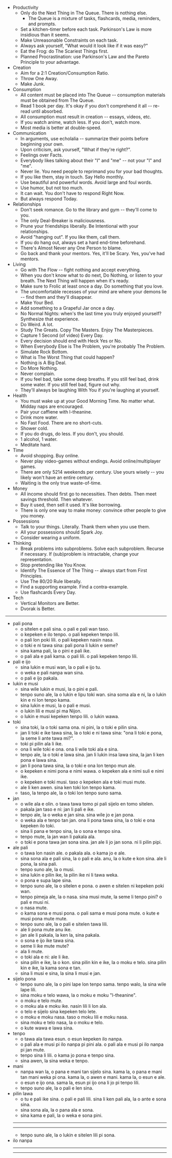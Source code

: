 <!-- TODO: Create linked essays for all/most of these points. -->

<!--
https://news.ycombinator.com/item?id=25518730
-->

- Productivity
  - Only do the Next Thing in The Queue. There is nothing else.
    - The Queue is a mixture of tasks, flashcards, media, reminders, and prompts.
  - Set a kitchen-timer before each task. Parkinson's Law is more insidious than it seems.
  - Make Unreasonable Constraints on each task.
  - Always ask yourself, "What would it look like if it was easy?"
  - Eat the Frog: do The Scariest Things first.
  - Planned Procrastination: use Parkinson's Law and the Pareto Principle to your advantage.
- Creation
  - Aim for a 2:1 Creation/Consumption Ratio.
  - Throw One Away.
  - Make Junk.
- Consumption
  - All content must be placed into The Queue -- consumption materials must be obtained from The Queue.
  - Read 1 book per day. It's okay if you don't comprehend it all -- re-read until absorbed.
  - All consumption must result in creation -- essays, videos, etc.
  - If you watch anime, watch less. If you don't, watch more.
  - Most media is better at double-speed.
- Communication
  - In arguments, use echolalia -- summarize their points before beginning your own.
  - Upon criticism, ask yourself, "What if they're right?".
  - Feelings over Facts.
  - Everybody likes talking about their "I" and "me" -- not your "I" and "me".
  - Never lie. You need people to reprimand you for your bad thoughts.
  - If you like them, stay in touch. Say Hello monthly.
  - Use beautiful and powerful words. Avoid large and foul words.
  - Use humor, but not too much.
  - It can wait. You don't have to respond Right Now.
  - But always respond Today.
- Relationships
  - Don't seek romance. Go to the library and gym -- they'll come to you.
  - The only Deal-Breaker is maliciousness.
  - Prune your friendships liberally. Be Intentional with your relationships.
  - Avoid "hanging out". If you like them, call them.
  - If you do hang out, always set a hard end-time beforehand.
  - There's Almost Never any One Person to blame.
  - Go back and thank your mentors. Yes, it'll be Scary. Yes, you've had mentors.
- Living
  - Go with The Flow -- fight nothing and accept everything.
  - When you don't know what to do next, Do Nothing, or listen to your breath. The Next Thing will happen when it's ready.
  - Make sure to Frolic at least once a day. Do something that you love.
  - The uncomfortable recesses of your mind are where your demons lie -- find them and they'll disappear.
  - Make Your Bed.
  - Add something to a Grapeful Jar once a day.
  - No Normal Nights: when's the last time you truly enjoyed yourself? Synthesize that experience.
  - Do Weird. A lot.
  - Study The Greats. Copy The Masters. Enjoy The Masterpieces.
  - Capture 1 Second (of video) Every Day.
  - Every decision should end with Heck Yes or No.
  - When Everybody Else is The Problem, you're probably The Problem.
  - Simulate Rock Bottom.
  - What is The Worst Thing that could happen?
  - Nothing is A Big Deal.
  - Do More Nothing.
  - Never complain.
  - If you feel bad, take some deep breaths. If you still feel bad, drink some water. If you still feel bad, figure out why.
  - They'll always be laughing With You if you're laughing at yourself.
- Health
  - You must wake up at your Good Morning Time. No matter what. Midday naps are encouraged.
  - Pair your caffiene with l-theanine.
  - Drink more water.
  - No Fast Food. There are no short-cuts.
  - Shower cold.
  - If you do drugs, do less. If you don't, you should.
  - 1 alcohol, 1 water.
  - Meditate hard.
- Time
  - Avoid shopping. Buy online.
  - Never play video-games without endings. Avoid online/multiplayer games.
  - There are only 5214 weekends per century. Use yours wisely -- you likely won't have an entire century.
  - Waiting is the only true waste-of-time.
- Money
  - All income should first go to necessities. Then debts. Then meet savings threshold. Then whatever.
  - Buy it used, then sell it used. It's like borrowing.
  - There is only one way to make money: convince other people to give you money.
- Possessions
  - Talk to your things. Literally. Thank them when you use them.
  - All your possessions should Spark Joy.
  - Consider wearing a uniform.
- Thinking
  - Break problems into subproblems. Solve each subproblem. Recurse if necessary. If (sub)problem is intractable, change your representation.
  - Stop pretending like You Know.
  - Identify The Essence of The Thing -- always start from First Principles.
  - Use The 80/20 Rule liberally.
  - Find a supporting example. Find a contra-example.
  - Use flashcards Every Day.
- Tech
  - Vertical Monitors are Better.
  - Dvorak is Better.

---

- pali pona
  - o sitelen e pali sina. o pali e pali wan taso.
  - o kepeken e ilo tenpo. o pali kepeken tenpo lili.
  - o pali lon poki lili. o pali kepeken nasin nasa.
  - o toki e ni tawa sina: pali pona li lukin e seme?
  - sina kama pali, la o pini e pali ike.
  - o pali ala e pali kama. o pali lili. o pali kepeken tenpo lili.
- pali e ijo
  - sina lukin e musi wan, la o pali e ijo tu.
  - o weka e pali nanpa wan sina.
  - o pali e ijo pakala.
- lukin e musi
  - sina wile lukin e musi, la o pini e pali.
  - tenpo suno ale, la o lukin e lipu toki wan. sina soma ala e ni, la o lukin kin e ni lon tenpo kama.
  - sina lukin e musi, la o pali e musi.
  - o lukin lili e musi pi ma Nijon.
  - o lukin e musi kepeken tenpo lili. o lukin wawa.
- toki
  - sina toki, la o toki sama ona. ni pini, la o toki e pilin sina.
  - jan li toki e ike tawa sina, la o toki e ni tawa sina: "ona li toki e pona, la seme li ante tawa mi?".
  - toki pi pilin ala li ike.
  - ona li wile toki e ona. ona li wile toki ala e sina.
  - tenpo ale, la o toki e lawa sina. jan li lukin insa lawa sina, la jan li ken pona e lawa sina.
  - jan li pona tawa sina, la o toki e ona lon tenpo mun ale.
  - o kepeken e nimi pona e nimi wawa. o kepeken ala e nimi suli e nimi ike. 
  - o kepeken e toki musi. taso o kepeken ala e toki musi mute.
  - ale li ken awen. sina ken toki lon tenpo kama.
  - taso, la tenpo ale, la o toki lon tenpo suno sama.
- jan
  - o wile ala e olin. o tawa tawa tomo pi pali sijelo en tomo sitelen.
  - pakala jan taso e ni: jan li pali e ike.
  - tenpo ale, la o weka e jan sina. sina wile jo e jan pona.
  - o weka ala e tenpo tan jan. ona li pona tawa sina, la o toki e ona kepeken ilo toki.
  - sina li pana e tenpo sina, la o sona e tenpo sina.
  - tenpo mute, la jan wan li pakala ala.
  - o toki e pona tawa jan sona sina. jan ale li jo jan sona. ni li pilin pipi.
- ale pali
  - o tawa lon nasin ale. o pakala ala. o kama jo e ale.
  - sina sona ala e pali sina, la o pali e ala. anu, la o kute e kon sina. ale li pona, la sina pali.
  - tenpo suno ale, la o musi.
  - sina lukin e pilin ike, la pilin ike ni li tawa weka.
  - o pona e supa lape sina.
  - tenpo suno ale, la o sitelen e pona. o awen e sitelen ni kepeken poki wan.
  - tenpo pimeja ale, la o nasa. sina musi mute, la seme li tenpo pini? o pali e musi ni.
  - o nasa mute.
  - o kama sona e musi pona. o pali sama e musi pona mute. o kute e musi pona mute mute.
  - tenpo suno ale, la o pali e sitelen tawa lili.
  - ale li pona mute anu ike.
  - jan ale li pakala, la ken la, sina pakala.
  - o sona e ijo ike tawa sina.
  - seme li ike mute mute?
  - ala li mute.
  - o toki ala e ni: ale li ike.
  - sina pilin e ike, la o kon. sina pilin kin e ike, la o moku e telo. sina pilin kin e ike, la kama sona e tan.
  - sina li musi e sina, la sina li musi e jan.
- sijelo pona
  - tenpo suno ale, la o pini lape lon tenpo sama. tenpo walo, la sina wile lape lili.
  - sina moku e telo wawa, la o moku e moku "l-theanine".
  - o moku e telo mute.
  - o moku ala e moku ike. nasin lili li lon ala.
  - o telo e sijelo sina kepeken telo lete.
  - o moku e moku nasa. taso o moku lili e moku nasa.
  - sina moku e telo nasa, la o moku e telo.
  - o kute wawa e lawa sina.
- tenpo
  - o tawa ala tawa esun. o esun kepeken ilo nanpa.
  - o pali ala e musi pi ilo nanpa pi pini ala. o pali ala e musi pi ilo nanpa pi jan mute.
  - tenpo sina li lili. o kama jo pona e tenpo sina.
  - sina awen, la sina weka e tenpo.
- mani
  - nanpa wan la, o pana e mani tan sijelo sina. kama la, o pana e mani tan mani weka pi ona. kama la, o awen e mani. kama la, o esun e ale.
  - o esun e ijo ona. sama la, esun pi ijo ona li jo pi tenpo lili.
  - tenpo suno ale, la o pali e len sina.
- pilin lawa
  - o tu e pali ike sina. o pali e pali lili. sina li ken pali ala, la o ante e sona sina.
  - sina sona ala, la o pana ala e sona.
  - sina kama e pali, la o weka e sona pini.
  - ---
  - ---
  - tenpo suno ale, la o lukin e sitelen lili pi sona.
- ilo nanpa
  - ---
  - ---
